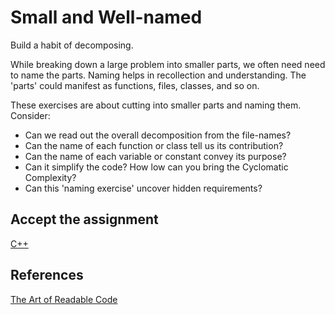 # Small and Well-named

Build a habit of decomposing.

While breaking down a large problem into smaller parts,
we often need need to name the parts.
Naming helps in recollection and understanding.
The 'parts' could manifest as functions, files, classes, and so on.

These exercises are about cutting into smaller parts and naming them.
Consider:

- Can we read out the overall decomposition from the file-names?
- Can the name of each function or class tell us its contribution?
- Can the name of each variable or constant convey its purpose?
- Can it simplify the code? How low can you bring the Cyclomatic Complexity?
- Can this 'naming exercise' uncover hidden requirements?

## Accept the assignment

[C++](https://classroom.github.com/a/4Sl71_fc)

## References

[The Art of Readable Code](https://www.oreilly.com/library/view/the-art-of/9781449318482/)
